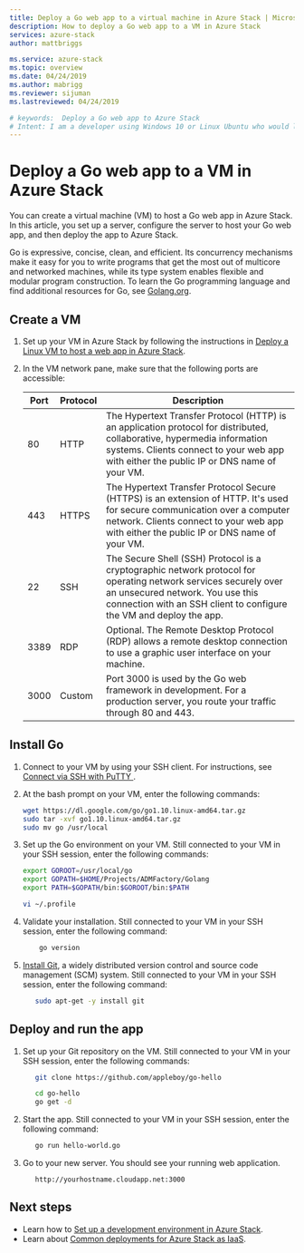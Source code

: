```yaml
---
title: Deploy a Go web app to a virtual machine in Azure Stack | Microsoft Docs
description: How to deploy a Go web app to a VM in Azure Stack
services: azure-stack
author: mattbriggs

ms.service: azure-stack
ms.topic: overview
ms.date: 04/24/2019
ms.author: mabrigg
ms.reviewer: sijuman
ms.lastreviewed: 04/24/2019

# keywords:  Deploy a Go web app to Azure Stack
# Intent: I am a developer using Windows 10 or Linux Ubuntu who would like to deploy a Go web app for Azure Stack.
---
```



# Deploy a Go web app to a VM in Azure Stack

You can create a virtual machine (VM) to host a Go web app in Azure Stack. In this article, you set up a server, configure the server to host your Go web app, and then deploy the app to Azure Stack.

Go is expressive, concise, clean, and efficient. Its concurrency mechanisms make it easy for you to write programs that get the most out of multicore and networked machines, while its type system enables flexible and modular program construction. To learn the Go programming language and find additional resources for Go, see [Golang.org](https://golang.org).

## Create a VM

1. Set up your VM in Azure Stack by following the instructions in [Deploy a Linux VM to host a web app in Azure Stack](azure-stack-dev-start-howto-deploy-linux.md).

2. In the VM network pane, make sure that the following ports are accessible:

    | Port | Protocol | Description |
    | --- | --- | --- |
    | 80 | HTTP | The Hypertext Transfer Protocol (HTTP) is an application protocol for distributed, collaborative, hypermedia information systems. Clients connect to your web app with either the public IP or DNS name of your VM. |
    | 443 | HTTPS | The Hypertext Transfer Protocol Secure (HTTPS) is an extension of HTTP. It's used for secure communication over a computer network. Clients connect to your web app with either the public IP or DNS name of your VM. |
    | 22 | SSH | The Secure Shell (SSH) Protocol is a cryptographic network protocol for operating network services securely over an unsecured network. You use this connection with an SSH client to configure the VM and deploy the app. |
    | 3389 | RDP | Optional. The Remote Desktop Protocol (RDP) allows a remote desktop connection to use a graphic user interface on your machine.   |
    | 3000 | Custom | Port 3000 is used by the Go web framework in development. For a production server, you route your traffic through 80 and 443. |

## Install Go

1. Connect to your VM by using your SSH client. For instructions, see [Connect via SSH with PuTTY ](azure-stack-dev-start-howto-ssh-public-key.md#connect-with-ssh-by-using-putty).

1. At the bash prompt on your VM, enter the following commands:

    ```bash  
    wget https://dl.google.com/go/go1.10.linux-amd64.tar.gz
    sudo tar -xvf go1.10.linux-amd64.tar.gz
    sudo mv go /usr/local
    ```

2. Set up the Go environment on your VM. Still connected to your VM in your SSH session, enter the following commands:

    ```bash  
    export GOROOT=/usr/local/go
    export GOPATH=$HOME/Projects/ADMFactory/Golang
    export PATH=$GOPATH/bin:$GOROOT/bin:$PATH

    vi ~/.profile
    ```

3. Validate your installation. Still connected to your VM in your SSH session, enter the following command:

    ```bash  
        go version
    ```

3. [Install Git](https://git-scm.com), a widely distributed version control and source code management (SCM) system. Still connected to your VM in your SSH session, enter the following command:

    ```bash  
       sudo apt-get -y install git
    ```

## Deploy and run the app

1. Set up your Git repository on the VM. Still connected to your VM in your SSH session, enter the following commands:

    ```bash  
       git clone https://github.com/appleboy/go-hello
    
       cd go-hello
       go get -d
    ```

2. Start the app. Still connected to your VM in your SSH session, enter the following command:

    ```bash  
       go run hello-world.go
    ```

3. Go to your new server. You should see your running web application.

    ```HTTP  
       http://yourhostname.cloudapp.net:3000
    ```

## Next steps

- Learn how to [Set up a development environment in Azure Stack](azure-stack-dev-start.md).
- Learn about [Common deployments for Azure Stack as IaaS](azure-stack-dev-start-deploy-app.md).
